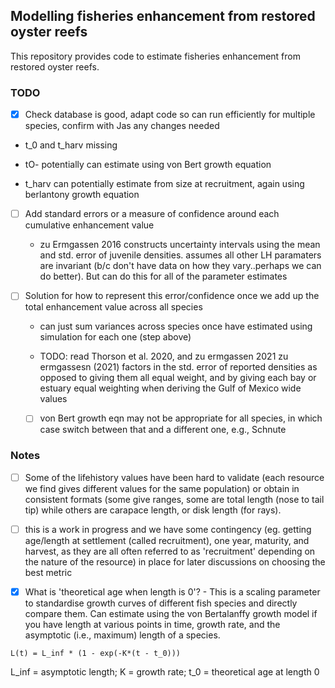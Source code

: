 ## Modelling fisheries enhancement from restored oyster reefs

This repository provides code to estimate fisheries enhancement from restored oyster reefs.

### TODO

-   [x] Check database is good, adapt code so can run efficiently for multiple species, confirm with Jas any changes needed

-   t_0 and t_harv missing

-   tO- potentially can estimate using von Bert growth equation

-   t_harv can potentially estimate from size at recruitment, again using berlantony growth equation

-   [ ] Add standard errors or a measure of confidence around each cumulative enhancement value
  - zu Ermgassen 2016 constructs uncertainty intervals using the mean and std. error of juvenile densities. assumes all other LH paramaters are invariant (b/c don't have data on how they vary..perhaps we can do better). But can do this for all of the parameter estimates

-   [ ] Solution for how to represent this error/confidence once we add up the total enhancement value across all species
  - can just sum variances across species once have estimated using simulation for each one (step above)
  
  - TODO: read Thorson et al. 2020, and zu ermgassen 2021
  zu ermgassesn (2021) factors in the std. error of reported densities as opposed to giving them all equal weight, and by giving each bay or estuary equal weighting when deriving the Gulf of Mexico wide values
  
  - [ ] von Bert growth eqn may not be appropriate for all species, in which case switch between that and a different one, e.g., Schnute

### Notes

-   [ ] Some of the lifehistory values have been hard to validate (each resource we find gives different values for the same population) or obtain in consistent formats (some give ranges, some are total length (nose to tail tip) while others are carapace length, or disk length (for rays).

-   [ ] this is a work in progress and we have some contingency (eg. getting age/length at settlement (called recruitment), one year, maturity, and harvest, as they are all often referred to as 'recruitment' depending on the nature of the resource) in place for later discussions on choosing the best metric

-   [x] What is 'theoretical age when length is 0'? - This is a scaling parameter to standardise growth curves of different fish species and directly compare them. Can estimate using the von Bertalanffy growth model if you have length at various points in time, growth rate, and the asymptotic (i.e., maximum) length of a species.

`L(t) = L_inf * (1 - exp(-K*(t - t_0)))`

L_inf = asymptotic length; K = growth rate; t_0 = theoretical age at length 0
